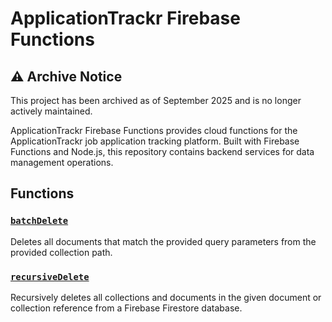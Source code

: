 # ApplicationTrackr Firebase Functions

## ⚠️ Archive Notice

This project has been archived as of September 2025 and is no longer actively maintained.

ApplicationTrackr Firebase Functions provides cloud functions for the ApplicationTrackr job application tracking platform. Built with Firebase Functions and Node.js, this repository contains backend services for data management operations.

## Functions

### [`batchDelete`](src/index.ts#L42)

Deletes all documents that match the provided query parameters from the provided collection path.

### [`recursiveDelete`](src/index.ts#L63)

Recursively deletes all collections and documents in the given document or collection reference from a Firebase Firestore database.
